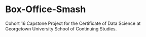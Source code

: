 # Box-Office-Smash
Cohort 16 Capstone Project for the Certificate of Data Science at Georgetown University School of Continuing Studies.
